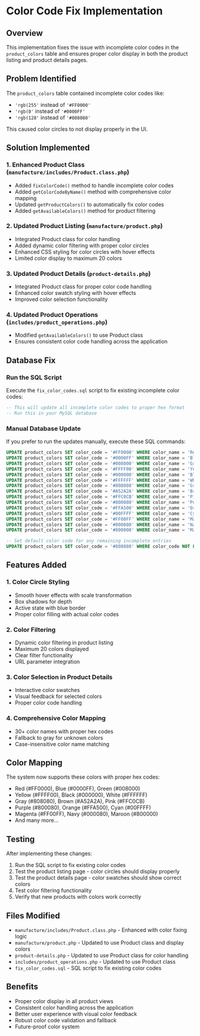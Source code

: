 # Color Code Fix Implementation

## Overview
This implementation fixes the issue with incomplete color codes in the `product_colors` table and ensures proper color display in both the product listing and product details pages.

## Problem Identified
The `product_colors` table contained incomplete color codes like:
- `'rgb(255'` instead of `'#FF0000'`
- `'rgb(0'` instead of `'#0000FF'`
- `'rgb(128'` instead of `'#808080'`

This caused color circles to not display properly in the UI.

## Solution Implemented

### 1. Enhanced Product Class (`manufacture/includes/Product.class.php`)
- Added `fixColorCode()` method to handle incomplete color codes
- Added `getColorCodeByName()` method with comprehensive color mapping
- Updated `getProductColors()` to automatically fix color codes
- Added `getAvailableColors()` method for product filtering

### 2. Updated Product Listing (`manufacture/product.php`)
- Integrated Product class for color handling
- Added dynamic color filtering with proper color circles
- Enhanced CSS styling for color circles with hover effects
- Limited color display to maximum 20 colors

### 3. Updated Product Details (`product-details.php`)
- Integrated Product class for proper color code handling
- Enhanced color swatch styling with hover effects
- Improved color selection functionality

### 4. Updated Product Operations (`includes/product_operations.php`)
- Modified `getAvailableColors()` to use Product class
- Ensures consistent color code handling across the application

## Database Fix

### Run the SQL Script
Execute the `fix_color_codes.sql` script to fix existing incomplete color codes:

```sql
-- This will update all incomplete color codes to proper hex format
-- Run this in your MySQL database
```

### Manual Database Update
If you prefer to run the updates manually, execute these SQL commands:

```sql
UPDATE product_colors SET color_code = '#FF0000' WHERE color_name = 'Red' AND (color_code LIKE 'rgb(255%' OR color_code NOT LIKE '#%');
UPDATE product_colors SET color_code = '#0000FF' WHERE color_name = 'Blue' AND (color_code LIKE 'rgb(0%' OR color_code NOT LIKE '#%');
UPDATE product_colors SET color_code = '#008000' WHERE color_name = 'Green' AND (color_code LIKE 'rgb(0%' OR color_code NOT LIKE '#%');
UPDATE product_colors SET color_code = '#FFFF00' WHERE color_name = 'Yellow' AND (color_code LIKE 'rgb(255%' OR color_code NOT LIKE '#%');
UPDATE product_colors SET color_code = '#000000' WHERE color_name = 'Black' AND (color_code LIKE 'rgb(0%' OR color_code NOT LIKE '#%');
UPDATE product_colors SET color_code = '#FFFFFF' WHERE color_name = 'White' AND (color_code LIKE 'rgb(255%' OR color_code NOT LIKE '#%');
UPDATE product_colors SET color_code = '#808080' WHERE color_name = 'Gray' AND (color_code LIKE 'rgb(128%' OR color_code NOT LIKE '#%');
UPDATE product_colors SET color_code = '#A52A2A' WHERE color_name = 'Brown' AND (color_code LIKE 'rgb(165%' OR color_code NOT LIKE '#%');
UPDATE product_colors SET color_code = '#FFC0CB' WHERE color_name = 'Pink' AND (color_code LIKE 'rgb(255%' OR color_code NOT LIKE '#%');
UPDATE product_colors SET color_code = '#800080' WHERE color_name = 'Purple' AND (color_code LIKE 'rgb(128%' OR color_code NOT LIKE '#%');
UPDATE product_colors SET color_code = '#FFA500' WHERE color_name = 'Orange' AND (color_code LIKE 'rgb(255%' OR color_code NOT LIKE '#%');
UPDATE product_colors SET color_code = '#00FFFF' WHERE color_name = 'Cyan' AND (color_code LIKE 'rgb(0%' OR color_code NOT LIKE '#%');
UPDATE product_colors SET color_code = '#FF00FF' WHERE color_name = 'Magenta' AND (color_code LIKE 'rgb(255%' OR color_code NOT LIKE '#%');
UPDATE product_colors SET color_code = '#000080' WHERE color_name = 'Navy' AND (color_code LIKE 'rgb(0%' OR color_code NOT LIKE '#%');
UPDATE product_colors SET color_code = '#800000' WHERE color_name = 'Maroon' AND (color_code LIKE 'rgb(128%' OR color_code NOT LIKE '#%');

-- Set default color code for any remaining incomplete entries
UPDATE product_colors SET color_code = '#808080' WHERE color_code NOT LIKE '#%' OR color_code LIKE 'rgb(%';
```

## Features Added

### 1. Color Circle Styling
- Smooth hover effects with scale transformation
- Box shadows for depth
- Active state with blue border
- Proper color filling with actual color codes

### 2. Color Filtering
- Dynamic color filtering in product listing
- Maximum 20 colors displayed
- Clear filter functionality
- URL parameter integration

### 3. Color Selection in Product Details
- Interactive color swatches
- Visual feedback for selected colors
- Proper color code handling

### 4. Comprehensive Color Mapping
- 30+ color names with proper hex codes
- Fallback to gray for unknown colors
- Case-insensitive color name matching

## Color Mapping
The system now supports these colors with proper hex codes:
- Red (#FF0000), Blue (#0000FF), Green (#008000)
- Yellow (#FFFF00), Black (#000000), White (#FFFFFF)
- Gray (#808080), Brown (#A52A2A), Pink (#FFC0CB)
- Purple (#800080), Orange (#FFA500), Cyan (#00FFFF)
- Magenta (#FF00FF), Navy (#000080), Maroon (#800000)
- And many more...

## Testing
After implementing these changes:
1. Run the SQL script to fix existing color codes
2. Test the product listing page - color circles should display properly
3. Test the product details page - color swatches should show correct colors
4. Test color filtering functionality
5. Verify that new products with colors work correctly

## Files Modified
- `manufacture/includes/Product.class.php` - Enhanced with color fixing logic
- `manufacture/product.php` - Updated to use Product class and display colors
- `product-details.php` - Updated to use Product class for color handling
- `includes/product_operations.php` - Updated to use Product class
- `fix_color_codes.sql` - SQL script to fix existing color codes

## Benefits
- Proper color display in all product views
- Consistent color handling across the application
- Better user experience with visual color feedback
- Robust color code validation and fallback
- Future-proof color system
